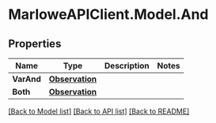 # MarloweAPIClient.Model.And

## Properties

Name | Type | Description | Notes
------------ | ------------- | ------------- | -------------
**VarAnd** | [**Observation**](Observation.md) |  | 
**Both** | [**Observation**](Observation.md) |  | 

[[Back to Model list]](../README.md#documentation-for-models) [[Back to API list]](../README.md#documentation-for-api-endpoints) [[Back to README]](../README.md)

